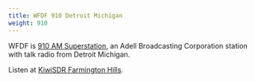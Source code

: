 ```yaml
---
title: WFDF 910 Detroit Michigan
weight: 910
---
```

WFDF is [910 AM Superstation], an Adell Broadcasting Corporation
station with talk radio from Detroit Michigan.

Listen at [KiwiSDR Farmington Hills].

[910 AM Superstation]:http://www.910amsuperstation.com/
[KiwiSDR Farmington Hills]:http://misdr.duckdns.org/
